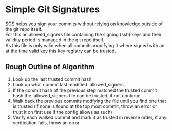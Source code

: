 # Simple Git Signatures
SGS helps you sign your commits without relying on knowledge outside of the git repo itself.  
For this an allowed_signers file containing the signing (ssh) keys and their validity period is managed in the git repo itself.  
As this file is only valid when all commits modifying it where signed with an at the time valid key this key registry can be trusted.  

## Rough Outline of Algorithm
1. Look up the last trusted commit hash
2. Look up what commit last modified .allowed_signers
3. If the commit hash of the previous step matched the trusted commit hash the .allowed_signers file can be trusted, if not continue
4. Walk back the previous commits modfying the file until you find one that is trusted (if none is found at the top most commit, throw an error or trust it on first use if the config allows as such)
5. Verify each walked commit and mark it as trusted in reverse order, if any verification fails, throw an error
